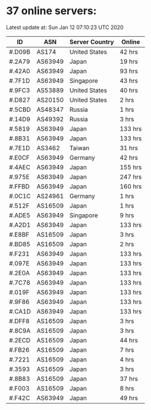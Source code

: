 # 37 online servers:

Latest update at: Sun Jan 12 07:10:23 UTC 2020

| ID | ASN | Server Country | Online |
| -- | --- | -------------- | ------ |
| #.D09B | AS174 | United States | 42 hrs |
| #.2A79 | AS63949 | Japan | 19 hrs |
| #.42A0 | AS63949 | Japan | 93 hrs |
| #.7F1D | AS63949 | Singapore | 43 hrs |
| #.9FC3 | AS53889 | United States | 40 hrs |
| #.D827 | AS20150 | United States | 2 hrs |
| #.5CBD | AS48347 | Russia | 1 hrs |
| #.14D9 | AS49392 | Russia | 3 hrs |
| #.5819 | AS63949 | Japan | 133 hrs |
| #.8B31 | AS63949 | Japan | 133 hrs |
| #.7E1D | AS3462 | Taiwan | 31 hrs |
| #.E0CF | AS63949 | Germany | 42 hrs |
| #.4AEC | AS63949 | Japan | 155 hrs |
| #.975E | AS63949 | Japan | 247 hrs |
| #.FFBD | AS63949 | Japan | 160 hrs |
| #.0C1C | AS24961 | Germany | 1 hrs |
| #.512F | AS16509 | Japan | 1 hrs |
| #.ADE5 | AS63949 | Singapore | 9 hrs |
| #.A2D1 | AS63949 | Japan | 133 hrs |
| #.E8BF | AS16509 | Japan | 3 hrs |
| #.BD85 | AS16509 | Japan | 2 hrs |
| #.F231 | AS63949 | Japan | 133 hrs |
| #.097E | AS63949 | Japan | 133 hrs |
| #.2E0A | AS63949 | Japan | 133 hrs |
| #.7C78 | AS63949 | Japan | 133 hrs |
| #.019F | AS63949 | Japan | 133 hrs |
| #.9F86 | AS63949 | Japan | 133 hrs |
| #.CA1D | AS63949 | Japan | 133 hrs |
| #.DFF8 | AS16509 | Japan | 3 hrs |
| #.8C9A | AS16509 | Japan | 3 hrs |
| #.2ECD | AS16509 | Japan | 44 hrs |
| #.FB26 | AS16509 | Japan | 7 hrs |
| #.7221 | AS16509 | Japan | 4 hrs |
| #.3593 | AS16509 | Japan | 3 hrs |
| #.8B83 | AS16509 | Japan | 37 hrs |
| #.F003 | AS16509 | Japan | 8 hrs |
| #.F42C | AS63949 | Japan | 49 hrs |

